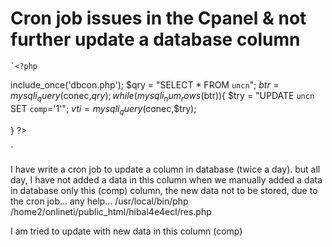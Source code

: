
# Cron job issues in the Cpanel & not further update a database column

    `<?php
include_once('dbcon.php');
$qry = "SELECT * FROM `uncn`";
$btr = mysqli_query($conec,$qry);
while(mysqli_num_rows($btr)){
    $try = "UPDATE `uncn` SET `comp`='1'";
    $vti = mysqli_query($conec,$try);
    
}
?>
<!---Done---->
`

I have write a cron job to update a column in database (twice a day). but all day, I have not added a data in this column
when we manually added a data in database only this (comp) column, the new data not to be stored, due to the cron job...
any help...
/usr/local/bin/php /home2/onlineti/public_html/hibal4e4ecl/res.php

I am tried to update with new data in this column (comp)

        